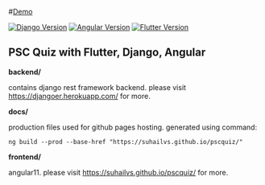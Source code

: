#[Demo](https://suhailvs.github.io/pscquiz/)

[![Django Version](https://img.shields.io/badge/django-3.1.7-brightgreen.svg)](https://djangoproject.com)
[![Angular Version](https://img.shields.io/static/v1?label=angular&message=11.2.5&color=<COLOR>)](https://angular.io/)
[![Flutter Version](https://img.shields.io/static/v1?label=flutter&message=1.22.6&color=<COLOR>)](https://flutter.dev/)

## PSC Quiz with Flutter, Django, Angular

**backend/**

contains django rest framework backend. please visit https://djangoer.herokuapp.com/ for more.

**docs/**

production files used for github pages hosting. 
generated using command:

	ng build --prod --base-href "https://suhailvs.github.io/pscquiz/"

**frontend/**

angular11. please visit https://suhailvs.github.io/pscquiz/ for more.

